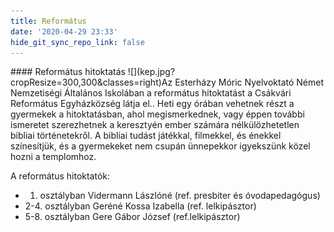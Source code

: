```yaml
---
title: Református
date: '2020-04-29 23:33'
hide_git_sync_repo_link: false
---
```


<div markdown="1" class="centered-text">
#### Református hitoktatás
![](kep.jpg?cropResize=300,300&classes=right)Az Esterházy Móric Nyelvoktató Német Nemzetiségi Általános Iskolában a református hitoktatást a Csákvári Református Egyházközség látja el.. Heti egy órában vehetnek részt a gyermekek a hitoktatásban, ahol megismerkednek, vagy éppen további ismeretet szerezhetnek a keresztyén ember számára nélkülözhetetlen bibliai történetekről. A bibliai tudást játékkal, filmekkel, és énekkel színesítjük, és a gyermekeket nem csupán ünnepekkor igyekszünk közel hozni a templomhoz.



A református hitoktatók:

* 1. osztályban Vidermann Lászlóné (ref. presbiter és óvodapedagógus)
* 2-4. osztályban Geréné Kossa Izabella (ref. lelkipásztor)
* 5-8. osztályban Gere Gábor József (ref.lelkipásztor)
</div>
